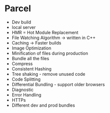 # Parcel

- Dev build
- local server
- HMR = Hot Module Replacement
- File Watching Algorithm -> written in C++
- Caching -> Faster builds
- Image Optimization
- Minification of files during production
- Bundle all the files
- Compress
- Consistent Hashing
- Tree shaking - remove unused code
- Code Splitting
- Differential Bundling - support older browsers
- Diagnostic
- Error Handling
- HTTPs
- Different dev and prod bundles
